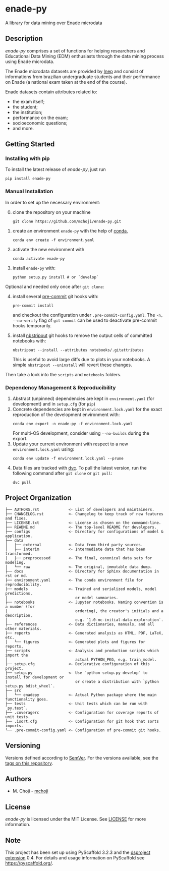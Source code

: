 # enade-py

A library for data mining over Enade microdata


## Description

*enade-py* comprises a set of functions for helping researchers and Educational
Data Mining (EDM) enthusiasts through the data mining process using Enade
microdata.

The Enade microdata datasets are provided by [Inep] and consist of informations from brazilian
undergraduate students and their performance on Enade (a national exam taken at
the end of the course).

Enade datasets contain attributes related to:

* the exam itself;
* the student;
* the institution;
* performance on the exam;
* socioeconomic questions;
* and more.


## Getting Started

### Installing with pip
To install the latest release of *enade-py*, just run

```shell
pip install enade-py
```

### Manual Installation

In order to set up the necessary environment:

0. clone the repository on your machine
   ```
   git clone https://github.com/mchoji/enade-py.git
   ```
1. create an environment `enade-py` with the help of [conda],
   ```
   conda env create -f environment.yaml
   ```
2. activate the new environment with
   ```
   conda activate enade-py
   ```
3. install `enade-py` with:
   ```
   python setup.py install # or `develop`
   ```

Optional and needed only once after `git clone`:

4. install several [pre-commit] git hooks with:
   ```
   pre-commit install
   ```
   and checkout the configuration under `.pre-commit-config.yaml`.
   The `-n, --no-verify` flag of `git commit` can be used to deactivate pre-commit hooks temporarily.

5. install [nbstripout] git hooks to remove the output cells of committed notebooks with:
   ```
   nbstripout --install --attributes notebooks/.gitattributes
   ```
   This is useful to avoid large diffs due to plots in your notebooks.
   A simple `nbstripout --uninstall` will revert these changes.


Then take a look into the `scripts` and `notebooks` folders.

### Dependency Management & Reproducibility

1. Abstract (unpinned) dependencies are kept in `environment.yaml` (for
   development) and in `setup.cfg` (for `pip`)
2. Concrete dependencies are kept in `environment.lock.yaml` for the exact
   reproduction of the development environment with:
   ```
   conda env export -n enade-py -f environment.lock.yaml
   ```
   For multi-OS development, consider using `--no-builds` during the export.
3. Update your current environment with respect to a new `environment.lock.yaml` using:
   ```
   conda env update -f environment.lock.yaml --prune
   ```
4. Data files are tracked with [dvc]. To pull the latest version, run the
   following command after `git clone` or `git pull`:
   ```
   dvc pull
   ```

## Project Organization

```
├── AUTHORS.rst             <- List of developers and maintainers.
├── CHANGELOG.rst           <- Changelog to keep track of new features and fixes.
├── LICENSE.txt             <- License as chosen on the command-line.
├── README.md               <- The top-level README for developers.
├── configs                 <- Directory for configurations of model & application.
├── data
│   ├── external            <- Data from third party sources.
│   ├── interim             <- Intermediate data that has been transformed.
│   ├── preprocessed        <- The final, canonical data sets for modeling.
│   └── raw                 <- The original, immutable data dump.
├── docs                    <- Directory for Sphinx documentation in rst or md.
├── environment.yaml        <- The conda environment file for reproducibility.
├── models                  <- Trained and serialized models, model predictions,
│                              or model summaries.
├── notebooks               <- Jupyter notebooks. Naming convention is a number (for
│                              ordering), the creator's initials and a description,
│                              e.g. `1.0-mc-initial-data-exploration`.
├── references              <- Data dictionaries, manuals, and all other materials.
├── reports                 <- Generated analysis as HTML, PDF, LaTeX, etc.
│   └── figures             <- Generated plots and figures for reports.
├── scripts                 <- Analysis and production scripts which import the
│                              actual PYTHON_PKG, e.g. train_model.
├── setup.cfg               <- Declarative configuration of this project.
├── setup.py                <- Use `python setup.py develop` to install for development or
|                              or create a distribution with `python setup.py bdist_wheel`.
├── src
│   └── enadepy             <- Actual Python package where the main functionality goes.
├── tests                   <- Unit tests which can be run with `py.test`.
├── .coveragerc             <- Configuration for coverage reports of unit tests.
├── .isort.cfg              <- Configuration for git hook that sorts imports.
└── .pre-commit-config.yaml <- Configuration of pre-commit git hooks.
```


## Versioning
Versions defined according to [SemVer](https://semver.org). For the versions
available, see the [tags on this repository](https://github.com/mchoji/enade-py/tags).


## Authors
- M. Choji - [mchoji](https://github.com/mchoji)


## License
*enade-py* is licensed under the MIT License.
See [LICENSE](LICENSE.txt) for more information.


## Note

This project has been set up using PyScaffold 3.2.3 and the [dsproject extension] 0.4.
For details and usage information on PyScaffold see https://pyscaffold.org/.

[Inep]: http://portal.inep.gov.br/microdados
[dvc]: https://dvc.org/
[conda]: https://docs.conda.io/
[pre-commit]: https://pre-commit.com/
[Jupyter]: https://jupyter.org/
[nbstripout]: https://github.com/kynan/nbstripout
[Google style]: http://google.github.io/styleguide/pyguide.html#38-comments-and-docstrings
[dsproject extension]: https://github.com/pyscaffold/pyscaffoldext-dsproject
